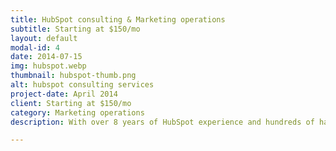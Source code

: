 ```yaml
---
title: HubSpot consulting & Marketing operations
subtitle: Starting at $150/mo
layout: default
modal-id: 4
date: 2014-07-15
img: hubspot.webp
thumbnail: hubspot-thumb.png
alt: hubspot consulting services
project-date: April 2014
client: Starting at $150/mo
category: Marketing operations
description: With over 8 years of HubSpot experience and hundreds of happy clients, FIG Digital Marketing is a leading agency for all things HubSpot. We help with everything from creating reports and dashboards, to creating lists, email campaigns, workflows and automation, and more to help you get the most you can out of your HubSpot subscription.

---
```

